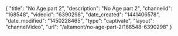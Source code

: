 {
    "title": "No Age part 2",
    "description": "No Age part 2",
    "channelid": "168548",
    "videoid": "6390298",
    "date_created": "1441406578",
    "date_modified": "1450228465",
    "type": "captivate",
    "layout": "channelVideo",
    "url": "\/altamont\/no-age-part-2\/168548-6390298"
}